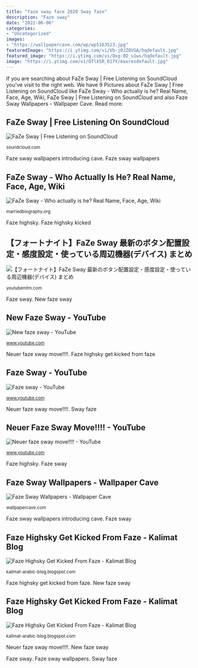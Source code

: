 ```yaml
---
title: "faze sway face 2020 Sway faze"
description: "Faze sway"
date: "2022-06-06"
categories:
- "Uncategorized"
images:
- "https://wallpapercave.com/wp/wp5163523.jpg"
featuredImage: "https://i.ytimg.com/vi/Vb-j0JZOVGA/hqdefault.jpg"
featured_image: "https://i.ytimg.com/vi/Qxg-0D_u1ws/hqdefault.jpg"
image: "https://i.ytimg.com/vi/OTlXSR_O17Y/maxresdefault.jpg"
---
```


If you are searching about FaZe Sway | Free Listening on SoundCloud you've visit to the right web. We have 9 Pictures about FaZe Sway | Free Listening on SoundCloud like FaZe Sway - Who actually is he? Real Name, Face, Age, Wiki, FaZe Sway | Free Listening on SoundCloud and also Faze Sway Wallpapers - Wallpaper Cave. Read more:

## FaZe Sway | Free Listening On SoundCloud

![FaZe Sway | Free Listening on SoundCloud](https://i1.sndcdn.com/avatars-000628263321-40he8m-t500x500.jpg "Neuer faze sway move!!!!")

<small>soundcloud.com</small>

Faze sway wallpapers introducing cave. Faze sway wallpapers

## FaZe Sway - Who Actually Is He? Real Name, Face, Age, Wiki

![FaZe Sway - Who actually is he? Real Name, Face, Age, Wiki](https://marriedbiography.org/wp-content/uploads/2020/07/fortnite-solos-cash-cup-faze-sway-teaming-instagram-cheating.jpg "Faze sway")

<small>marriedbiography.org</small>

Faze highsky. Faze highsky kicked

## 【フォートナイト】FaZe Sway 最新のボタン配置設定・感度設定・使っている周辺機器(デバイス) まとめ

![【フォートナイト】FaZe Sway 最新のボタン配置設定・感度設定・使っている周辺機器(デバイス) まとめ](https://youtubemtm.com/wp-content/uploads/2020/03/スウェイ.png "Faze sway")

<small>youtubemtm.com</small>

Faze sway. New faze sway

## New Faze Sway - YouTube

![New faze sway - YouTube](https://i.ytimg.com/vi/Vb-j0JZOVGA/hqdefault.jpg "Faze sway")

<small>www.youtube.com</small>

Neuer faze sway move!!!!. Faze highsky get kicked from faze

## Faze Sway - YouTube

![Faze sway - YouTube](https://i.ytimg.com/vi/DTKA-MqdHRk/hqdefault.jpg "【フォートナイト】faze sway 最新のボタン配置設定・感度設定・使っている周辺機器(デバイス) まとめ")

<small>www.youtube.com</small>

Neuer faze sway move!!!!. Sway faze

## Neuer Faze Sway Move!!!! - YouTube

![Neuer faze sway move!!!! - YouTube](https://i.ytimg.com/vi/Qxg-0D_u1ws/hqdefault.jpg "Faze sway")

<small>www.youtube.com</small>

Faze highsky. Faze sway

## Faze Sway Wallpapers - Wallpaper Cave

![Faze Sway Wallpapers - Wallpaper Cave](https://wallpapercave.com/wp/wp5163523.jpg "Faze highsky get kicked from faze")

<small>wallpapercave.com</small>

Faze sway wallpapers introducing cave. Faze sway

## Faze Highsky Get Kicked From Faze - Kalimat Blog

![Faze Highsky Get Kicked From Faze - Kalimat Blog](https://i.ytimg.com/vi/OTlXSR_O17Y/maxresdefault.jpg "Faze highsky")

<small>kalimat-arabic-blog.blogspot.com</small>

Faze highsky get kicked from faze. New faze sway

## Faze Highsky Get Kicked From Faze - Kalimat Blog

![Faze Highsky Get Kicked From Faze - Kalimat Blog](https://lh6.googleusercontent.com/proxy/Gp5yicjpJxAmlC-XHFLEOAvvKIGTjExpohEcyQVGjIXpD6mE0_bStSFZklHCi_gDRGBhZHQ8-UXbxK0yjJLNClSPvYqEFssI=s0-d "Faze sway wallpapers introducing cave")

<small>kalimat-arabic-blog.blogspot.com</small>

Neuer faze sway move!!!!. New faze sway

Faze sway. Faze sway wallpapers. Sway faze
